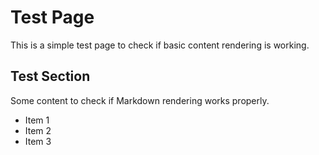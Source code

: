 # Test Page

This is a simple test page to check if basic content rendering is working.

## Test Section

Some content to check if Markdown rendering works properly.

- Item 1
- Item 2
- Item 3 
